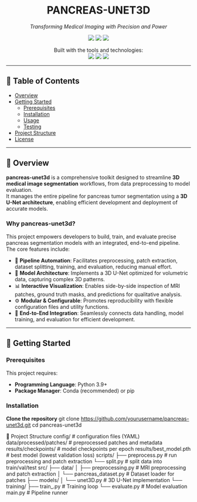 <h1 align="center">PANCREAS-UNET3D</h1>

<p align="center">
  <em>Transforming Medical Imaging with Precision and Power</em>
</p>

<p align="center">
  <img src="https://img.shields.io/badge/last%20commit-today-brightgreen" />
  <img src="https://img.shields.io/badge/python-100%25-blue" />
  <img src="https://img.shields.io/badge/languages-1-lightgrey" />
</p>

<p align="center">
  Built with the tools and technologies:<br/>
  <img src="https://img.shields.io/badge/Markdown-black?logo=markdown" />
  <img src="https://img.shields.io/badge/Python-blue?logo=python" />
  <img src="https://img.shields.io/badge/YAML-red?logo=yaml" />
</p>

---

## 📑 Table of Contents
- [Overview](#overview)
- [Getting Started](#getting-started)
  - [Prerequisites](#prerequisites)
  - [Installation](#installation)
  - [Usage](#usage)
  - [Testing](#testing)
- [Project Structure](#project-structure)
- [License](#license)

---

## 📘 Overview

**pancreas-unet3d** is a comprehensive toolkit designed to streamline **3D medical image segmentation** workflows, from data preprocessing to model evaluation.  
It manages the entire pipeline for pancreas tumor segmentation using a **3D U-Net architecture**, enabling efficient development and deployment of accurate models.

### Why pancreas-unet3d?

This project empowers developers to build, train, and evaluate precise pancreas segmentation models with an integrated, end-to-end pipeline.  
The core features include:

- 🚀 **Pipeline Automation**: Facilitates preprocessing, patch extraction, dataset splitting, training, and evaluation, reducing manual effort.
- 🧠 **Model Architecture**: Implements a 3D U-Net optimized for volumetric data, capturing complex 3D patterns.
- 📊 **Interactive Visualization**: Enables side-by-side inspection of MRI patches, ground truth masks, and predictions for qualitative analysis.
- ⚙️ **Modular & Configurable**: Promotes reproducibility with flexible configuration files and utility functions.
- 🔗 **End-to-End Integration**: Seamlessly connects data handling, model training, and evaluation for efficient development.

---

## 🚀 Getting Started

### Prerequisites
This project requires:
- **Programming Language**: Python 3.9+
- **Package Manager**: Conda (recommended) or pip

### Installation
 **Clone the repository**
git clone https://github.com/yourusername/pancreas-unet3d.git
cd pancreas-unet3d

📂 Project Structure
config/                  # configuration files (YAML)
data/processed/patches/  # preprocessed patches and metadata
results/checkpoints/     # model checkpoints per epoch
results/best_model.pth   # best model (lowest validation loss)
scripts/
  ├── preprocess.py      # run preprocessing and patch extraction
  └── split.py           # split data into train/val/test
src/
  ├── data/
  │   ├── preprocessing.py    # MRI preprocessing and patch extraction
  │   └── pancreas_dataset.py # Dataset loader for patches
  ├── models/
  │   └── unet3D.py           # 3D U-Net implementation
  └── training/
      ├── train_.py           # Training loop
      └── evaluate.py         # Model evaluation
main.py                  # Pipeline runner



